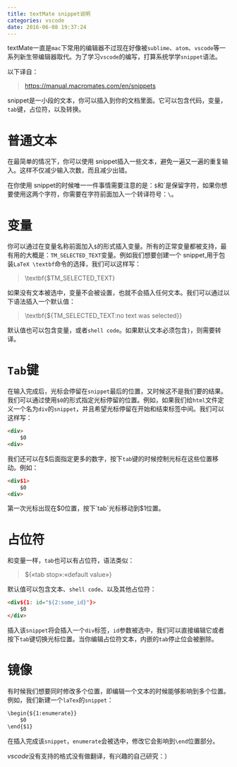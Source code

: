 ```yaml
---
title: textMate snippet说明
categories: vscode
date: 2016-06-08 19:37:24
---
```


textMate一直是`mac`下常用的编辑器不过现在好像被`sublime`、`atom`、`vscode`等一系列新生带编辑器取代。为了学习`vscode`的编写，打算系统学学`snippet`语法。

<!-- more -->
以下译自：
> https://manual.macromates.com/en/snippets

snippet是一小段的文本，你可以插入到你的文档里面。它可以包含代码，变量，`tab`键，占位符，以及转换。

# 普通文本

在最简单的情况下，你可以使用 snippet插入一些文本，避免一遍又一遍的重复输入。这样不仅减少输入次数，而且减少出错。  

在你使用 snippet的时候唯一一件事情需要注意的是：`$`和\`是保留字符，如果你想要使用这两个字符，你需要在字符前面加入一个转译符号：`\`。

# 变量

你可以通过在变量名称前面加入`$`的形式插入变量。所有的正常变量都被支持，最有用的大概是：`TM_SELECTED_TEXT`变量。例如我们想要创建一个 snippet,用于包装`LaTeX \textbf`命令的选择，我们可以这样写：

> \textbf{$TM_SELECTED_TEXT}

如果没有文本被选中，变量不会被设置，也就不会插入任何文本。我们可以通过以下语法插入一个默认值： 

>\textbf{${TM_SELECTED_TEXT:no text was selected}}

默认值也可以包含变量，或者`shell code`。如果默认文本必须包含`}`，则需要转译。

# `Tab`键

在输入完成后，光标会停留在`snippet`最后的位置，又时候这不是我们要的结果。我们可以通过使用`$0`的形式指定光标停留的位置。例如，如果我们给`html`文件定义一个名为`div`的`snippet`，并且希望光标停留在开始和结束标签中间。我们可以这样写：

``` html
<div>
    $0
<div>
```

我们还可以在$后面指定更多的数字，按下`tab`键的时候控制光标在这些位置移动。例如：

``` html
<div$1>
    $0
<div>
```

第一次光标出现在$0位置，按下`tab`光标移动到$1位置。

# 占位符

和变量一样，`tab`也可以有占位符，语法类似：
>${«tab stop»:«default value»}

默认值可以包含文本、`shell code`、以及其他占位符：

``` html
<div${1: id="${2:some_id}"}>
    $0
</div>
```

插入该`snippet`将会插入一个`div`标签，`id`参数被选中，我们可以直接编辑它或者按下`tab`键切换光标位置。当你编辑占位符文本，内嵌的`tab`停止位会被删除。

# 镜像

有时候我们想要同时修改多个位置，即编辑一个文本的时候能够影响到多个位置。例如，我们新建一个`laTex`的`snippet`：

``` html
\begin{${1:enumerate}}
    $0
\end{$1}
```

在插入完成该`snippet`，`enumerate`会被选中，修改它会影响到`\end`位置部分。

*vscode*没有支持的格式没有做翻译，有兴趣的自己研究：）